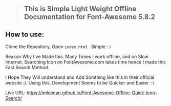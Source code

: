 <h2><blockquote> This is Simple Light Weight Offline Documentation for Font-Awesome 5.8.2 </blockquote></h2>

## How to use:
Clone the Repository, Open ``index.html `` Simple ``:)``

Reason Why I've Made this. Many Times I work offline, and on Slow Internet, Searching Icon on FontAwesome.com takes time hence I made this Fast Search Method.

I Hope They Will understand and Add Somthing like this in their official website :). Using this, Development Seems to be Quicker and Easier  `:)`


Live URL: https://imlolman.github.io/Font-Awesome-Offline-Quick-Icon-Search/
